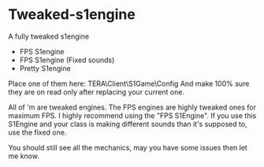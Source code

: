 # Tweaked-s1engine
A fully tweaked s1engine

- FPS S1engine
- FPS S1engine (Fixed sounds)
- Pretty S1engine

Place one of them here: TERA\Client\S1Game\Config
And make 100% sure they are on read only after replacing your current one.

All of 'm are tweaked engines. The FPS engines are highly tweaked ones for maximum FPS. I highly recommend using the "FPS S1Engine". If you use this S1Engine and your class is making different sounds than it's supposed to, use the fixed one.

You should still see all the mechanics, may you have some issues then let me know.
